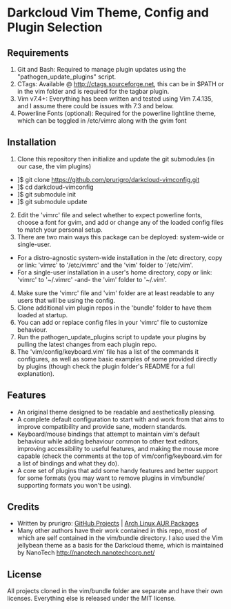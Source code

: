 # Darkcloud Vim Theme, Config and Plugin Selection

## Requirements

1. Git and Bash: Required to manage plugin updates using the "pathogen_update_plugins" script.
2. CTags: Available @ http://ctags.sourceforge.net, this can be in $PATH or in the vim folder and is required for the tagbar plugin.
3. Vim v7.4+: Everything has been written and tested using Vim 7.4.135, and I assume there could be issues with 7.3 and below.
4. Powerline Fonts (optional): Required for the powerline lightline theme, which can be toggled in /etc/vimrc along with the gvim font

## Installation

1. Clone this repository then initialize and update the git submodules (in our case, the vim plugins)
  * ]$ git clone https://github.com/prurigro/darkcloud-vimconfig.git
  * ]$ cd darkcloud-vimconfig
  * ]$ git submodule init
  * ]$ git submodule update
2. Edit the 'vimrc' file and select whether to expect powerline fonts, choose a font for gvim, and add or change any of the loaded config files to match your personal setup.
3. There are two main ways this package can be deployed: system-wide or single-user.
  * For a distro-agnostic system-wide installation in the /etc directory, copy or link: 'vimrc' to '/etc/vimrc' and the 'vim' folder to '/etc/vim'.
  * For a single-user installation in a user's home directory, copy or link: 'vimrc' to '~/.vimrc' -and- the 'vim' folder to '~/.vim'.
4. Make sure the 'vimrc' file and 'vim' folder are at least readable to any users that will be using the config.
5. Clone additional vim plugin repos in the 'bundle' folder to have them loaded at startup.
6. You can add or replace config files in your 'vimrc' file to customize behaviour.
7. Run the pathogen_update_plugins script to update your plugins by pulling the latest changes from each plugin repo.
8. The 'vim/config/keyboard.vim' file has a list of the commands it configures, as well as some basic examples of some provided directly by plugins (though check the plugin folder's README for a full explanation).

## Features

* An original theme designed to be readable and aesthetically pleasing.
* A complete default configuration to start with and work from that aims to improve compatibility and provide sane, modern standards.
* Keyboard/mouse bindings that attempt to maintain vim's default behaviour while adding behaviour common to other text editors, improving accessibility to useful features, and making the mouse more capable (check the comments at the top of vim/config/keyboard.vim for a list of bindings and what they do).
* A core set of plugins that add some handy features and better support for some formats (you may want to remove plugins in vim/bundle/ supporting formats you won't be using).

## Credits

* Written by prurigro: [GitHub Projects](https://github.com/prurigro) | [Arch Linux AUR Packages](https://aur.archlinux.org/packages/?SeB=m&K=prurigro)
* Many other authors have their work contained in this repo, most of which are self contained in the vim/bundle directory. I also used the Vim jellybean theme as a basis for the Darkcloud theme, which is maintained by NanoTech <http://nanotech.nanotechcorp.net/>

## License
All projects cloned in the vim/bundle folder are separate and have their own licenses. Everything else is released under the MIT license.
